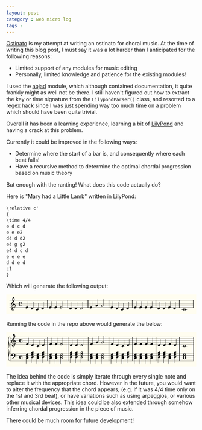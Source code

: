 ```yaml
---
layout: post
category : web micro log
tags : 
---
```


[Ostinato](https://github.com/chappers/ostinato) is my attempt at writing an ostinato for choral music. At the time of writing this blog post, I must say it was a lot harder than I anticipated for the following reasons:

*  Limited support of any modules for music editing  
*  Personally, limited knowledge and patience for the existing modules!

I used the [abjad](http://abjad.mbrsi.org/) module, which although contained documentation, it quite frankly might as well not be there. I still haven't figured out how to extract the key or time signature from the `LilypondParser()` class, and resorted to a regex hack since I was just spending way too much time on a problem which should have been quite trivial.

Overall it has been a learning experience, learning a bit of [LilyPond](http://www.lilypond.org/) and having a crack at this problem. 

Currently it could be improved in the following ways:

*  Determine where the start of a bar is, and consequently where each beat falls!
*  Have a recursive method to determine the optimal chordal progression based on music theory

But enough with the ranting! What does this code actually do?

Here is "Mary had a Little Lamb" written in LilyPond:

```
\relative c'
{
\time 4/4
e d c d
e e e2
d4 d d2
e4 g g2
e4 d c d
e e e e
d d e d
c1
}
```

Which will generate the following output:

![Mary had a little lamb](/img/ostinato/marylamb.png)

Running the code in the repo above would generate the below:

![Mary had a little lamb](/img/ostinato/marylamb-lh.png)

The idea behind the code is simply iterate through every single note and replace it with the appropriate chord. However in the future, you would want to alter the frequency that the chord appears, (e.g. if it was 4/4 time only on the 1st and 3rd beat), or have variations such as using arpeggios, or various other musical devices. This idea could be also extended through somehow inferring chordal progression in the piece of music. 

There could be much room for future development!
